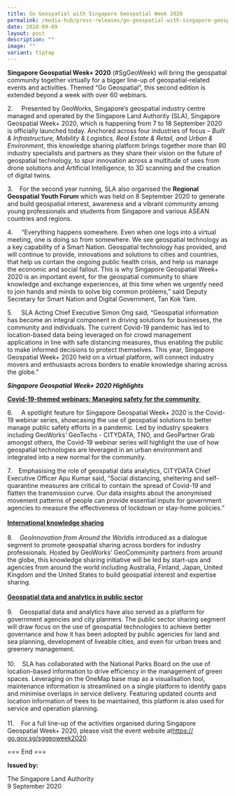 ```yaml
---
title: Go Geospatial with Singapore Geospatial Week 2020
permalink: /media-hub/press-releases/go-geospatial-with-singapore-geospatial-week-2020/
date: 2020-09-09
layout: post
description: ""
image: ""
variant: tiptap
---
```

<p><strong>Singapore Geospatial Week+ 2020</strong> (#SgGeoWeek) will bring
the geospatial community together virtually for a bigger line-up of geospatial-related
events and activities. Themed “Go Geospatial”, this second edition is extended
beyond a week with over 60 webinars.&nbsp;</p>
<p></p>
<p>2. &nbsp;&nbsp; &nbsp;Presented by GeoWorks, Singapore’s geospatial industry
centre managed and operated by the Singapore Land Authority (SLA), Singapore
Geospatial Week+ 2020, which is happening from 7 to 18 September 2020 is
officially launched today. Anchored across four industries of focus – <em>Built &amp; Infrastructure, Mobility &amp; Logistics, Real Estate &amp; Retail, and Urban &amp; Environment,</em> this
knowledge sharing platform brings together more than 80 industry specialists
and partners as they share their vision on the future of geospatial technology,
to spur innovation across a multitude of uses from drone solutions and
Artificial Intelligence, to 3D scanning and the creation of digital twins.&nbsp;</p>
<p>3.&nbsp;&nbsp; &nbsp;For the second year running, SLA also organised the <strong>Regional Geospatial Youth Forum </strong>which
was held on 8 September 2020 to generate and build geospatial interest,
awareness and a vibrant community among young professionals and students
from Singapore and various ASEAN countries and regions.&nbsp;</p>
<p>4. &nbsp;&nbsp; &nbsp;“Everything happens somewhere. Even when one logs
into a virtual meeting, one is doing so from somewhere. We see geospatial
technology as a key capability of a Smart Nation. Geospatial technology
has provided, and will continue to provide, innovations and solutions to
cities and countries, that help us contain the ongoing public health crisis,
and help us manage the economic and social fallout. This is why Singapore
Geospatial Week+ 2020 is an important event, for the geospatial community
to share knowledge and exchange experiences, at this time when we urgently
need to join hands and minds to solve big common problems,” said Deputy
Secretary for Smart Nation and Digital Government, Tan Kok Yam.&nbsp;</p>
<p>5. &nbsp;&nbsp; &nbsp;SLA Acting Chief Executive Simon Ong said, “Geospatial
information has become an integral component in driving solutions for businesses,
the community and individuals. The current Covid-19 pandemic has led to
location-based data being leveraged on for crowd management applications
in line with safe distancing measures, thus enabling the public to make
informed decisions to protect themselves. This year, Singapore Geospatial
Week+ 2020 held on a virtual platform, will connect industry movers and
enthusiasts across borders to enable knowledge sharing across the globe.”&nbsp;</p>
<p><strong><em>Singapore Geospatial Week+ 2020 Highlights</em></strong>
</p>
<p><strong><u>Covid-19-themed webinars: Managing safety for the community&nbsp;</u></strong>
</p>
<p>6. &nbsp;&nbsp; &nbsp;A spotlight feature for Singapore Geospatial Week+
2020 is the Covid-19 webinar series, showcasing the use of geospatial solutions
to better manage public safety efforts in a pandemic. Led by industry speakers
including GeoWorks’ GeoTechs - CITYDATA, TNO, and GeoPartner Grab amongst
others, the Covid-19 webinar series will highlight the use of how geospatial
technologies are leveraged in an urban environment and integrated into
a new normal for the community.</p>
<p>7.&nbsp;&nbsp; &nbsp;Emphasising the role of geospatial data analytics,
CITYDATA Chief Executive Officer Apu Kumar said, “Social distancing, sheltering
and self-quarantine measures are critical to contain the spread of Covid-19
and flatten the transmission curve. Our data insights about the anonymised
movement patterns of people can provide essential inputs for government
agencies to measure the effectiveness of lockdown or stay-home policies.”&nbsp;
<br>
<br><strong><u>International knowledge sharing<br></u></strong>
<br>8.&nbsp;&nbsp; &nbsp;<em>GeoInnovation from Around the World</em>is introduced
as a dialogue segment to promote geospatial sharing across borders for
industry professionals. Hosted by GeoWorks’ GeoCommunity partners from
around the globe, this knowledge sharing initiative will be led by start-ups
and agencies from around the world including Australia, Finland, Japan,
United Kingdom and the United States to build geospatial interest and expertise
sharing.&nbsp;
<br>
<br><strong><u>Geospatial data and analytics in public sector<br></u></strong>
<br>9.&nbsp;&nbsp; &nbsp;Geospatial data and analytics have also served as
a platform for government agencies and city planners. The public sector
sharing segment will draw focus on the use of geospatial technologies to
achieve better governance and how it has been adopted by public agencies
for land and sea planning, development of liveable cities, and even for
urban trees and greenery management.&nbsp;
<br>
<br>10.&nbsp;&nbsp; &nbsp;SLA has collaborated with the National Parks Board
on the use of location-based information to drive efficiency in the management
of green spaces. Leveraging on the OneMap base map as a visualisation tool,
maintenance information is streamlined on a single platform to identify
gaps and minimise overlaps in service delivery. Featuring updated counts
and location information of trees to be maintained, this platform is also
used for service and operation planning.&nbsp;
<br>
<br>11.&nbsp;&nbsp; &nbsp;For a full line-up of the activities organised during
Singapore Geospatial Week+ 2020, please visit the event website at<a href="https://go.gov.sg/sggeoweek2020" rel="noopener noreferrer nofollow" target="">https://</a>
<a href="https://go.gov.sg/sggeoweek2020" rel="noopener noreferrer nofollow" target="_blank">go.gov.sg/sggeoweek2020</a>.&nbsp;</p>
<p></p>
<p>=== End ===&nbsp;</p>
<p><strong>Issued by:&nbsp;</strong>
</p>
<p>The Singapore Land Authority
<br>9 September 2020</p>